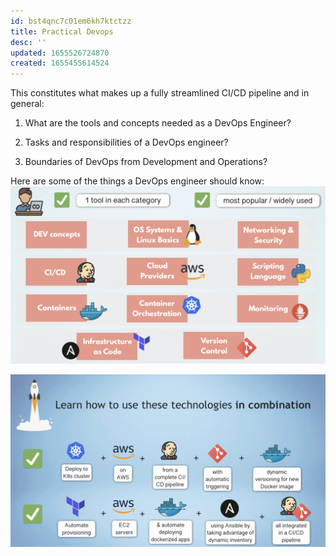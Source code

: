 ```yaml
---
id: bst4qnc7c01em6kh7ktctzz
title: Practical Devops
desc: ''
updated: 1655526724870
created: 1655455614524
---
```


This constitutes what makes up a fully streamlined CI/CD pipeline and in general:

1. What are the tools and concepts needed as a DevOps Engineer?

2. Tasks and responsibilities of a DevOps engineer?

3. Boundaries of DevOps from Development and Operations?

Here are some of the things a DevOps engineer should know:
![DevOps tools](/assets/images/2022-06-18-10-00-02.png)

![Using DevOps tools in combination](/assets/images/2022-06-18-10-01-47.png)
